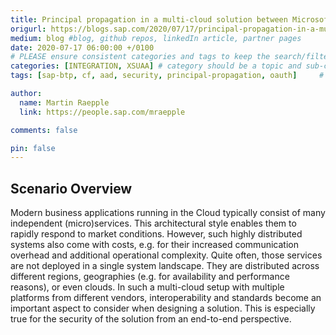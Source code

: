```yaml
---
title: Principal propagation in a multi-cloud solution between Microsoft Azure and SAP Business Technology Platform (BTP), Part I Building the foundation
origurl: https://blogs.sap.com/2020/07/17/principal-propagation-in-a-multi-cloud-solution-between-microsoft-azure-and-sap-cloud-platform-scp/
medium: blog #blog, github repos, linkedIn article, partner pages
date: 2020-07-17 06:00:00 +/0100
# PLEASE ensure consistent categories and tags to keep the search/filtering meaningful!
categories: [INTEGRATION, XSUAA] # category should be a topic and sub-category primary product
tags: [sap-btp, cf, aad, security, principal-propagation, oauth]     # TAG names should always be lowercase

author:
  name: Martin Raepple
  link: https://people.sap.com/mraepple

comments: false

pin: false
---
```


## Scenario Overview

Modern business applications running in the Cloud typically consist of many independent (micro)services. This architectural style enables them to rapidly respond to market conditions. However, such highly distributed systems also come with costs, e.g. for their increased communication overhead and additional operational complexity. Quite often, those services are not deployed in a single system landscape. They are distributed across different regions, geographies (e.g. for availability and performance reasons), or even clouds. In such a multi-cloud setup with multiple platforms from different vendors, interoperability and standards become an important aspect to consider when designing a solution. This is especially true for the security of the solution from an end-to-end perspective.
